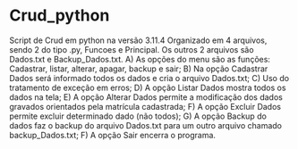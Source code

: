 # Crud_python
Script de Crud em python na versão 3.11.4
Organizado em 4 arquivos, sendo 2 do tipo .py, Funcoes e Principal. Os outros 2 arquivos são Dados.txt e Backup_Dados.txt.
      A) As opções do menu são as funções: Cadastrar, listar, alterar, apagar, backup e sair;
      B) Na opção Cadastrar Dados será informado todos os dados e cria o arquivo Dados.txt;
      C) Uso do tratamento de exceção em erros;
      D) A opção Listar Dados mostra todos os dados na tela;
      E) A opção Alterar Dados permite a modificação dos dados gravados orientados pela matrícula cadastrada;
      F) A opção Excluir Dados permite excluir determinado dado (não todos);
      G) A opção Backup do dados faz o backup do arquivo Dados.txt para um outro arquivo chamado backup_Dados.txt;
      F) A opção Sair encerra o programa.
